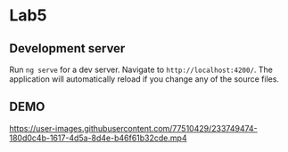 # Lab5

## Development server

Run `ng serve` for a dev server. Navigate to `http://localhost:4200/`. The application will automatically reload if you change any of the source files.

## DEMO

https://user-images.githubusercontent.com/77510429/233749474-180d0c4b-1617-4d5a-8d4e-b46f61b32cde.mp4
